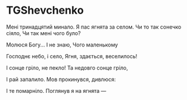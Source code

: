 # TGShevchenko

Мені тринадцятий минало.
Я пас ягнята за селом.
Чи то так сонечко сіяло,
Чи так мені чого було?

Молюся Богу... І не знаю,
Чого маленькому

Господнє небо, і село,
Ягня, здається, веселилось!

І сонце гріло, не пекло!
Та недовго сонце гріло,

І рай запалило.
Мов прокинувся, дивлюся:

І те помарніло.
Поглянув я на ягнята —